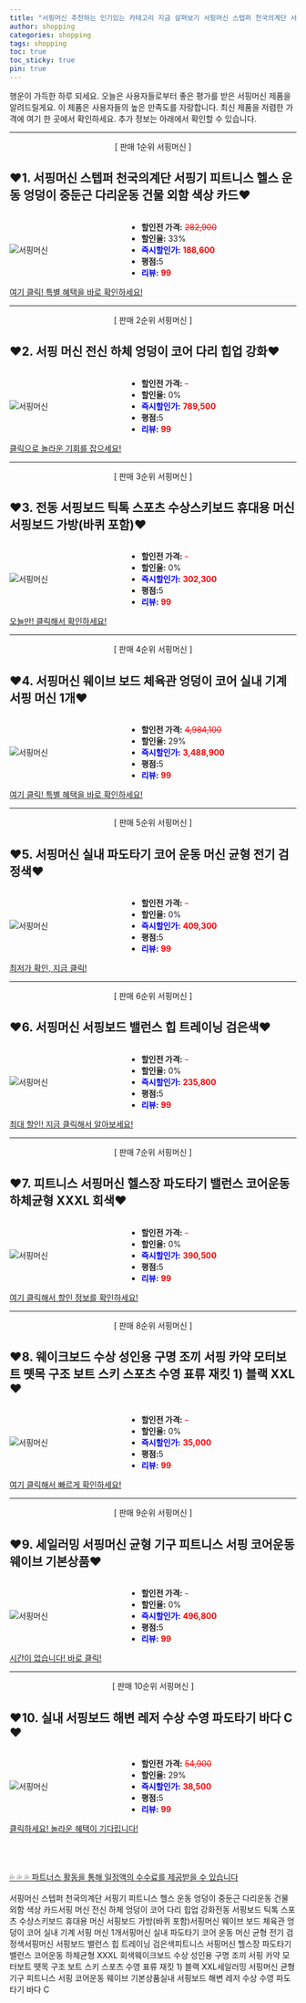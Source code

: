 ```yaml
---
title: "서핑머신 추천하는 인기있는 카테고리 지금 살펴보기 서핑머신 스텝퍼 천국의계단 서핑기 피트니스"
author: shopping
categories: shopping
tags: shopping
toc: true
toc_sticky: true
pin: true
---
```

행운이 가득한 하루 되세요. 오늘은 사용자들로부터 좋은 평가를 받은 서핑머신 제품을 알려드릴게요. 이 제품은 사용자들의 높은 만족도를 자랑합니다. 최신 제품을 저렴한 가격에 여기 한 곳에서 확인하세요. 추가 정보는 아래에서 확인할 수 있습니다.

---
<p class="toplist" style="margin: 0 auto; display: block; width: fit-content;">[ 판매 1순위 서핑머신 ]</p>

<h2><strong>❤️1. 서핑머신 스텝퍼 천국의계단 서핑기 피트니스 헬스 운동 엉덩이 중둔근 다리운동 건물 외함 색상 카드❤️</strong></h2>

<div style="display: flex; align-items: center;">
    <div style="flex: 0.4;">
        <img src="https://thumbnail8.coupangcdn.com/thumbnails/remote/230x230ex/image/vendor_inventory/a41b/3b57a35688c1666b208b3d4ac61ec87b010a241cfec5d8d594085d4cfe1e.png" alt="서핑머신" style="max-width: 100%;">
    </div>
    <div style="flex: 0.6; margin-left: 10px;">
        <ul>
            <li><strong>할인전 가격:</strong> <del style="color: red;">282,900</del></li>
            <li><strong>할인율:</strong> 33%</li>
            <li><span style='color:blue'><strong>즉시할인가:</strong></span> <span style='color:red'><strong>188,600</strong></span></li>
            <li><strong>평점:</strong>5</li>
            <li><span style='color:blue'><strong>리뷰:</strong></span> <span style='color:red'><strong>99</strong></span></li>
        </ul>
    </div>
</div>
<div class="center">
    <a href="https://selin100587001.github.io?lptag=AF9450613&subid=githubio&pageKey=7891465627&traceid=V0-153&itemId=21606500793&vendorItemId=88657922839" class="myButton">
        여기 클릭! 특별 혜택을 바로 확인하세요!
    </a>
</div>


---
<p class="toplist" style="margin: 0 auto; display: block; width: fit-content;">[ 판매 2순위 서핑머신 ]</p>

<h2><strong>❤️2. 서핑 머신 전신 하체 엉덩이 코어 다리 힙업 강화❤️</strong></h2>

<div style="display: flex; align-items: center;">
    <div style="flex: 0.4;">
        <img src="https://thumbnail10.coupangcdn.com/thumbnails/remote/230x230ex/image/vendor_inventory/746e/eb07cfbaf8576ec4f6faf40c73265b9d3b329b49145aebce8f7ea6d3cc71.jpg" alt="서핑머신" style="max-width: 100%;">
    </div>
    <div style="flex: 0.6; margin-left: 10px;">
        <ul>
            <li><strong>할인전 가격:</strong> <del style="color: red;">-</del></li>
            <li><strong>할인율:</strong> 0%</li>
            <li><span style='color:blue'><strong>즉시할인가:</strong></span> <span style='color:red'><strong>789,500</strong></span></li>
            <li><strong>평점:</strong>5</li>
            <li><span style='color:blue'><strong>리뷰:</strong></span> <span style='color:red'><strong>99</strong></span></li>
        </ul>
    </div>
</div>
<div class="center">
    <a href="https://selin100587001.github.io?lptag=AF9450613&subid=githubio&pageKey=8217381165&traceid=V0-153&itemId=23607744172&vendorItemId=90633452909" class="myButton">
        클릭으로 놀라운 기회를 잡으세요!
    </a>
</div>


---
<p class="toplist" style="margin: 0 auto; display: block; width: fit-content;">[ 판매 3순위 서핑머신 ]</p>

<h2><strong>❤️3. 전동 서핑보드 틱톡 스포츠 수상스키보드 휴대용 머신 서핑보드 가방(바퀴 포함)❤️</strong></h2>

<div style="display: flex; align-items: center;">
    <div style="flex: 0.4;">
        <img src="https://thumbnail9.coupangcdn.com/thumbnails/remote/230x230ex/image/vendor_inventory/415d/2c52434b57c29a3afbb9e326f2d7535b519a06c872113b383841079c1020.jpg" alt="서핑머신" style="max-width: 100%;">
    </div>
    <div style="flex: 0.6; margin-left: 10px;">
        <ul>
            <li><strong>할인전 가격:</strong> <del style="color: red;">-</del></li>
            <li><strong>할인율:</strong> 0%</li>
            <li><span style='color:blue'><strong>즉시할인가:</strong></span> <span style='color:red'><strong>302,300</strong></span></li>
            <li><strong>평점:</strong>5</li>
            <li><span style='color:blue'><strong>리뷰:</strong></span> <span style='color:red'><strong>99</strong></span></li>
        </ul>
    </div>
</div>
<div class="center">
    <a href="https://selin100587001.github.io?lptag=AF9450613&subid=githubio&pageKey=8151895125&traceid=V0-153&itemId=23200654526&vendorItemId=90233219277" class="myButton">
        오늘만! 클릭해서 확인하세요!
    </a>
</div>


---
<p class="toplist" style="margin: 0 auto; display: block; width: fit-content;">[ 판매 4순위 서핑머신 ]</p>

<h2><strong>❤️4. 서핑머신 웨이브 보드 체육관 엉덩이 코어 실내 기계 서핑 머신 1개❤️</strong></h2>

<div style="display: flex; align-items: center;">
    <div style="flex: 0.4;">
        <img src="https://thumbnail6.coupangcdn.com/thumbnails/remote/230x230ex/image/vendor_inventory/181e/4f650edee82164a11a0808c2d159d7f2b32f1cbef08e789c0f3a2b19cd80.png" alt="서핑머신" style="max-width: 100%;">
    </div>
    <div style="flex: 0.6; margin-left: 10px;">
        <ul>
            <li><strong>할인전 가격:</strong> <del style="color: red;">4,984,100</del></li>
            <li><strong>할인율:</strong> 29%</li>
            <li><span style='color:blue'><strong>즉시할인가:</strong></span> <span style='color:red'><strong>3,488,900</strong></span></li>
            <li><strong>평점:</strong>5</li>
            <li><span style='color:blue'><strong>리뷰:</strong></span> <span style='color:red'><strong>99</strong></span></li>
        </ul>
    </div>
</div>
<div class="center">
    <a href="https://selin100587001.github.io?lptag=AF9450613&subid=githubio&pageKey=7789056108&traceid=V0-153&itemId=21069132079&vendorItemId=88131386042" class="myButton">
        여기 클릭! 특별 혜택을 바로 확인하세요!
    </a>
</div>


---
<p class="toplist" style="margin: 0 auto; display: block; width: fit-content;">[ 판매 5순위 서핑머신 ]</p>

<h2><strong>❤️5. 서핑머신 실내 파도타기 코어 운동 머신 균형 전기 검정색❤️</strong></h2>

<div style="display: flex; align-items: center;">
    <div style="flex: 0.4;">
        <img src="https://thumbnail10.coupangcdn.com/thumbnails/remote/230x230ex/image/vendor_inventory/cbd3/ce061d9edd7e40dc65acccc51700de51097826ac1188419bf6738a917790.jpg" alt="서핑머신" style="max-width: 100%;">
    </div>
    <div style="flex: 0.6; margin-left: 10px;">
        <ul>
            <li><strong>할인전 가격:</strong> <del style="color: red;">-</del></li>
            <li><strong>할인율:</strong> 0%</li>
            <li><span style='color:blue'><strong>즉시할인가:</strong></span> <span style='color:red'><strong>409,300</strong></span></li>
            <li><strong>평점:</strong>5</li>
            <li><span style='color:blue'><strong>리뷰:</strong></span> <span style='color:red'><strong>99</strong></span></li>
        </ul>
    </div>
</div>
<div class="center">
    <a href="https://selin100587001.github.io?lptag=AF9450613&subid=githubio&pageKey=8193138694&traceid=V0-153&itemId=23454090980&vendorItemId=90480828228" class="myButton">
        최저가 확인, 지금 클릭!
    </a>
</div>


---
<p class="toplist" style="margin: 0 auto; display: block; width: fit-content;">[ 판매 6순위 서핑머신 ]</p>

<h2><strong>❤️6. 서핑머신 서핑보드 밸런스 힙 트레이닝 검은색❤️</strong></h2>

<div style="display: flex; align-items: center;">
    <div style="flex: 0.4;">
        <img src="https://thumbnail10.coupangcdn.com/thumbnails/remote/230x230ex/image/vendor_inventory/215c/d2f1e858bdff79b3678eb30f622bcffcd3b09be15af61a8ce533906c44da.jpg" alt="서핑머신" style="max-width: 100%;">
    </div>
    <div style="flex: 0.6; margin-left: 10px;">
        <ul>
            <li><strong>할인전 가격:</strong> <del style="color: red;">-</del></li>
            <li><strong>할인율:</strong> 0%</li>
            <li><span style='color:blue'><strong>즉시할인가:</strong></span> <span style='color:red'><strong>235,800</strong></span></li>
            <li><strong>평점:</strong>5</li>
            <li><span style='color:blue'><strong>리뷰:</strong></span> <span style='color:red'><strong>99</strong></span></li>
        </ul>
    </div>
</div>
<div class="center">
    <a href="https://selin100587001.github.io?lptag=AF9450613&subid=githubio&pageKey=7920986340&traceid=V0-153&itemId=21761038901&vendorItemId=88810002914" class="myButton">
        최대 할인! 지금 클릭해서 알아보세요!
    </a>
</div>


---
<p class="toplist" style="margin: 0 auto; display: block; width: fit-content;">[ 판매 7순위 서핑머신 ]</p>

<h2><strong>❤️7. 피트니스 서핑머신 헬스장 파도타기 밸런스 코어운동 하체균형 XXXL 회색❤️</strong></h2>

<div style="display: flex; align-items: center;">
    <div style="flex: 0.4;">
        <img src="https://thumbnail6.coupangcdn.com/thumbnails/remote/230x230ex/image/vendor_inventory/4e01/b22bfb20c8d369c29086eae95282ef1bb729bb7757d35144412ee7228e24.jpg" alt="서핑머신" style="max-width: 100%;">
    </div>
    <div style="flex: 0.6; margin-left: 10px;">
        <ul>
            <li><strong>할인전 가격:</strong> <del style="color: red;">-</del></li>
            <li><strong>할인율:</strong> 0%</li>
            <li><span style='color:blue'><strong>즉시할인가:</strong></span> <span style='color:red'><strong>390,500</strong></span></li>
            <li><strong>평점:</strong>5</li>
            <li><span style='color:blue'><strong>리뷰:</strong></span> <span style='color:red'><strong>99</strong></span></li>
        </ul>
    </div>
</div>
<div class="center">
    <a href="https://selin100587001.github.io?lptag=AF9450613&subid=githubio&pageKey=8130793301&traceid=V0-153&itemId=23089947216&vendorItemId=90123391432" class="myButton">
        여기 클릭해서 할인 정보를 확인하세요!
    </a>
</div>


---
<p class="toplist" style="margin: 0 auto; display: block; width: fit-content;">[ 판매 8순위 서핑머신 ]</p>

<h2><strong>❤️8. 웨이크보드 수상 성인용 구명 조끼 서핑 카약 모터보트 뗏목 구조 보트 스키 스포츠 수영 표류 재킷 1) 블랙  XXL❤️</strong></h2>

<div style="display: flex; align-items: center;">
    <div style="flex: 0.4;">
        <img src="https://thumbnail9.coupangcdn.com/thumbnails/remote/230x230ex/image/vendor_inventory/347d/74ecf253375b54477e71341808869006bbb280335357fa0a45c4e461ac11.jpg" alt="서핑머신" style="max-width: 100%;">
    </div>
    <div style="flex: 0.6; margin-left: 10px;">
        <ul>
            <li><strong>할인전 가격:</strong> <del style="color: red;">-</del></li>
            <li><strong>할인율:</strong> 0%</li>
            <li><span style='color:blue'><strong>즉시할인가:</strong></span> <span style='color:red'><strong>35,000</strong></span></li>
            <li><strong>평점:</strong>5</li>
            <li><span style='color:blue'><strong>리뷰:</strong></span> <span style='color:red'><strong>99</strong></span></li>
        </ul>
    </div>
</div>
<div class="center">
    <a href="https://selin100587001.github.io?lptag=AF9450613&subid=githubio&pageKey=8094298508&traceid=V0-153&itemId=22876638925&vendorItemId=90162408684" class="myButton">
        여기 클릭해서 빠르게 확인하세요!
    </a>
</div>


---
<p class="toplist" style="margin: 0 auto; display: block; width: fit-content;">[ 판매 9순위 서핑머신 ]</p>

<h2><strong>❤️9. 세일러밍 서핑머신 균형 기구 피트니스 서핑 코어운동 웨이브 기본상품❤️</strong></h2>

<div style="display: flex; align-items: center;">
    <div style="flex: 0.4;">
        <img src="https://thumbnail10.coupangcdn.com/thumbnails/remote/230x230ex/image/vendor_inventory/cf07/bf4459ab62af6ac0aeaf28c3b9ccfbbcbf6cdca9bb929e16ff9eabebc7cf.jpg" alt="서핑머신" style="max-width: 100%;">
    </div>
    <div style="flex: 0.6; margin-left: 10px;">
        <ul>
            <li><strong>할인전 가격:</strong> <del style="color: red;">-</del></li>
            <li><strong>할인율:</strong> 0%</li>
            <li><span style='color:blue'><strong>즉시할인가:</strong></span> <span style='color:red'><strong>496,800</strong></span></li>
            <li><strong>평점:</strong>5</li>
            <li><span style='color:blue'><strong>리뷰:</strong></span> <span style='color:red'><strong>99</strong></span></li>
        </ul>
    </div>
</div>
<div class="center">
    <a href="https://selin100587001.github.io?lptag=AF9450613&subid=githubio&pageKey=8141151866&traceid=V0-153&itemId=23135116319&vendorItemId=90168052168" class="myButton">
        시간이 없습니다! 바로 클릭!
    </a>
</div>


---
<p class="toplist" style="margin: 0 auto; display: block; width: fit-content;">[ 판매 10순위 서핑머신 ]</p>

<h2><strong>❤️10. 실내 서핑보드 해변 레저 수상 수영 파도타기 바다 C❤️</strong></h2>

<div style="display: flex; align-items: center;">
    <div style="flex: 0.4;">
        <img src="https://thumbnail7.coupangcdn.com/thumbnails/remote/230x230ex/image/vendor_inventory/466e/646a63f43a8f1b9c7a2bf3841139c3acfe013f3c6e53a7f935ce99b30301.png" alt="서핑머신" style="max-width: 100%;">
    </div>
    <div style="flex: 0.6; margin-left: 10px;">
        <ul>
            <li><strong>할인전 가격:</strong> <del style="color: red;">54,900</del></li>
            <li><strong>할인율:</strong> 29%</li>
            <li><span style='color:blue'><strong>즉시할인가:</strong></span> <span style='color:red'><strong>38,500</strong></span></li>
            <li><strong>평점:</strong>5</li>
            <li><span style='color:blue'><strong>리뷰:</strong></span> <span style='color:red'><strong>99</strong></span></li>
        </ul>
    </div>
</div>
<div class="center">
    <a href="https://selin100587001.github.io?lptag=AF9450613&subid=githubio&pageKey=8239138036&traceid=V0-153&itemId=23712186257&vendorItemId=90737142964" class="myButton">
        클릭하세요! 놀라운 혜택이 기다립니다!
    </a>
</div>

<br><br><br>[💦 💦 💦 파트너스 활동을 통해 일정액의 수수료를 제공받을 수 있습니다](https://link.coupang.com/a/bcpT2c)<br><br>서핑머신 스텝퍼 천국의계단 서핑기 피트니스 헬스 운동 엉덩이 중둔근 다리운동 건물 외함 색상 카드서핑 머신 전신 하체 엉덩이 코어 다리 힙업 강화전동 서핑보드 틱톡 스포츠 수상스키보드 휴대용 머신 서핑보드 가방(바퀴 포함)서핑머신 웨이브 보드 체육관 엉덩이 코어 실내 기계 서핑 머신 1개서핑머신 실내 파도타기 코어 운동 머신 균형 전기 검정색서핑머신 서핑보드 밸런스 힙 트레이닝 검은색피트니스 서핑머신 헬스장 파도타기 밸런스 코어운동 하체균형 XXXL 회색웨이크보드 수상 성인용 구명 조끼 서핑 카약 모터보트 뗏목 구조 보트 스키 스포츠 수영 표류 재킷 1) 블랙  XXL세일러밍 서핑머신 균형 기구 피트니스 서핑 코어운동 웨이브 기본상품실내 서핑보드 해변 레저 수상 수영 파도타기 바다 C
